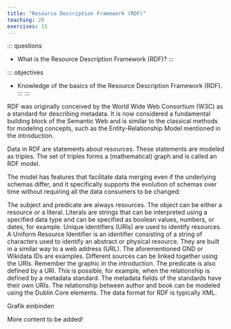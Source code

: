 ```yaml
---
title: "Resource Description Framework (RDF)"
teaching: 20
exercises: 15
---
```


::: questions 

- What is the Resource Description Framework (RDF)?
:::

::: objectives

- Knowledge of the basics of the Resource Description Framework (RDF). 
:::
:::

RDF was originally conceived by the World Wide Web Consortium (W3C) as a standard for describing metadata. 
It is now considered a fundamental building block of the Semantic Web and is similar to the classical methods 
for modeling concepts, such as the Entity-Relationship Model mentioned in the introduction.

Data in RDF are statements about resources. These statements are modeled as triples. The set of triples forms a 
(mathematical) graph and is called an RDF model.  

The model has features that facilitate data merging even if the underlying schemas differ, and it specifically 
supports the evolution of schemas over time without requiring all the data consumers to be changed:

The subject and predicate are always resources. The object can be either a resource or a literal. Literals are 
strings that can be interpreted using a specified data type and can be specified as boolean values, numbers, or 
dates, for example. Unique identifiers (URIs) are used to identify resources. A Uniform Resource Identifier is an 
identifier consisting of a string of characters used to identify an abstract or physical resource. They are built 
in a similar way to a web address (URL). The aforementioned GND or Wikidata IDs are examples. Different sources can 
be linked together using the URIs. Remember the graphic in the introduction. 
The predicate is also defined by a URI. This is possible, for example, when the relationship is defined by a metadata 
standard. The metadata fields of the standards have their own URIs. The relationship between author and book can be 
modeled using the Dublin Core elements. The data format for RDF is typically XML. 

Grafik einbinden

More content to be added!
